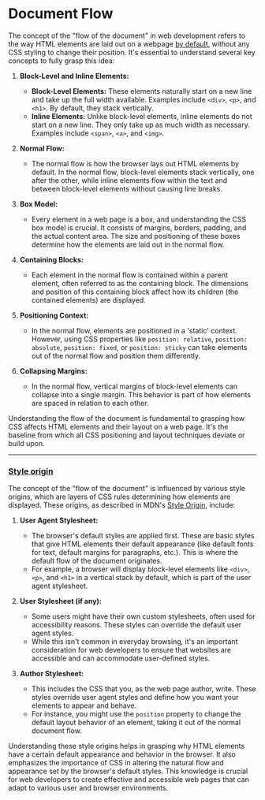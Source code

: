 # Document Flow

The concept of the "flow of the document" in web development refers to the way HTML elements are laid out on a webpage [by default](https://www.w3schools.com/cssref/css_default_values.php), without any CSS styling to change their position. It's essential to understand several key concepts to fully grasp this idea:

1. **Block-Level and Inline Elements:**

   - **Block-Level Elements:** These elements naturally start on a new line and take up the full width available. Examples include `<div>`, `<p>`, and `<h1>`. By default, they stack vertically.
   - **Inline Elements:** Unlike block-level elements, inline elements do not start on a new line. They only take up as much width as necessary. Examples include `<span>`, `<a>`, and `<img>`.

2. **Normal Flow:**

   - The normal flow is how the browser lays out HTML elements by default. In the normal flow, block-level elements stack vertically, one after the other, while inline elements flow within the text and between block-level elements without causing line breaks.

3. **Box Model:**

   - Every element in a web page is a box, and understanding the CSS box model is crucial. It consists of margins, borders, padding, and the actual content area. The size and positioning of these boxes determine how the elements are laid out in the normal flow.

4. **Containing Blocks:**

   - Each element in the normal flow is contained within a parent element, often referred to as the containing block. The dimensions and position of this containing block affect how its children (the contained elements) are displayed.

5. **Positioning Context:**

   - In the normal flow, elements are positioned in a 'static' context. However, using CSS properties like `position: relative`, `position: absolute`, `position: fixed`, or `position: sticky` can take elements out of the normal flow and position them differently.

6. **Collapsing Margins:**
   - In the normal flow, vertical margins of block-level elements can collapse into a single margin. This behavior is part of how elements are spaced in relation to each other.

Understanding the flow of the document is fundamental to grasping how CSS affects HTML elements and their layout on a web page. It's the baseline from which all CSS positioning and layout techniques deviate or build upon.

---

### [Style origin](https://developer.mozilla.org/en-US/docs/Glossary/Style_origin)

The concept of the "flow of the document" is influenced by various style origins, which are layers of CSS rules determining how elements are displayed. These origins, as described in MDN's [Style Origin](https://developer.mozilla.org/en-US/docs/Glossary/Style_origin), include:

1. **User Agent Stylesheet:**

   - The browser's default styles are applied first. These are basic styles that give HTML elements their default appearance (like default fonts for text, default margins for paragraphs, etc.). This is where the default flow of the document originates.
   - For example, a browser will display block-level elements like `<div>`, `<p>`, and `<h1>` in a vertical stack by default, which is part of the user agent stylesheet.

2. **User Stylesheet (if any):**

   - Some users might have their own custom stylesheets, often used for accessibility reasons. These styles can override the default user agent styles.
   - While this isn't common in everyday browsing, it's an important consideration for web developers to ensure that websites are accessible and can accommodate user-defined styles.

3. **Author Stylesheet:**
   - This includes the CSS that you, as the web page author, write. These styles override user agent styles and define how you want your elements to appear and behave.
   - For instance, you might use the `position` property to change the default layout behavior of an element, taking it out of the normal document flow.

Understanding these style origins helps in grasping why HTML elements have a certain default appearance and behavior in the browser. It also emphasizes the importance of CSS in altering the natural flow and appearance set by the browser's default styles. This knowledge is crucial for web developers to create effective and accessible web pages that can adapt to various user and browser environments.
